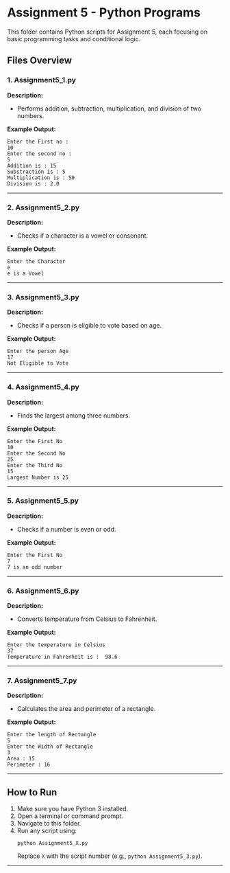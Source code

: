# Assignment 5 - Python Programs

This folder contains Python scripts for Assignment 5, each focusing on basic programming tasks and conditional logic.

## Files Overview

### 1. Assignment5_1.py

**Description:**  
- Performs addition, subtraction, multiplication, and division of two numbers.

**Example Output:**
```
Enter the First no :
10
Enter the second no :
5
Addition is : 15
Substraction is : 5
Multiplication is : 50
Division is : 2.0
```

---

### 2. Assignment5_2.py

**Description:**  
- Checks if a character is a vowel or consonant.

**Example Output:**
```
Enter the Character
e
e is a Vowel
```

---

### 3. Assignment5_3.py

**Description:**  
- Checks if a person is eligible to vote based on age.

**Example Output:**
```
Enter the person Age
17
Not Eligible to Vote
```

---

### 4. Assignment5_4.py

**Description:**  
- Finds the largest among three numbers.

**Example Output:**
```
Enter the First No
10
Enter the Second No
25
Enter the Third No
15
Largest Number is 25
```

---

### 5. Assignment5_5.py

**Description:**  
- Checks if a number is even or odd.

**Example Output:**
```
Enter the First No
7
7 is an odd number
```

---

### 6. Assignment5_6.py

**Description:**  
- Converts temperature from Celsius to Fahrenheit.

**Example Output:**
```
Enter the temperature in Celsius
37
Temperature in Fahrenheit is :  98.6
```

---

### 7. Assignment5_7.py

**Description:**  
- Calculates the area and perimeter of a rectangle.

**Example Output:**
```
Enter the length of Rectangle
5
Enter the Width of Rectangle
3
Area : 15
Perimeter : 16
```

---

## How to Run

1. Make sure you have Python 3 installed.
2. Open a terminal or command prompt.
3. Navigate to this folder.
4. Run any script using:
   ```
   python Assignment5_X.py
   ```
   Replace `X` with the script number (e.g., `python Assignment5_3.py`).

---
